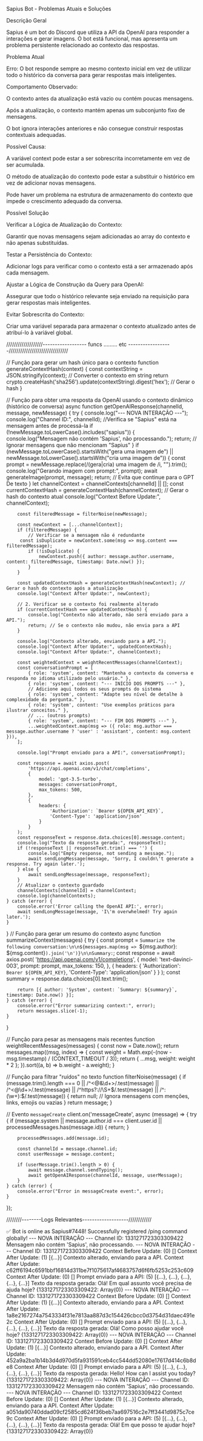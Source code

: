 Sapius Bot - Problemas Atuais e Soluções

Descrição Geral

Sapius é um bot do Discord que utiliza a API da OpenAI para responder a interações e gerar imagens. O bot está funcional, mas apresenta um problema persistente relacionado ao contexto das respostas.

Problema Atual

Erro: O bot responde sempre ao mesmo contexto inicial em vez de utilizar todo o histórico da conversa para gerar respostas mais inteligentes.

Comportamento Observado:

O contexto antes da atualização está vazio ou contém poucas mensagens.

Após a atualização, o contexto mantém apenas um subconjunto fixo de mensagens.

O bot ignora interações anteriores e não consegue construir respostas contextuais adequadas.

Possível Causa:

A variável context pode estar a ser sobrescrita incorretamente em vez de ser acumulada.

O método de atualização do contexto pode estar a substituir o histórico em vez de adicionar novas mensagens.

Pode haver um problema na estrutura de armazenamento do contexto que impede o crescimento adequado da conversa.

Possível Solução

Verificar a Lógica de Atualização do Contexto:

Garantir que novas mensagens sejam adicionadas ao array do contexto e não apenas substituídas.

Testar a Persistência do Contexto:

Adicionar logs para verificar como o contexto está a ser armazenado após cada mensagem.

Ajustar a Lógica de Construção da Query para OpenAI:

Assegurar que todo o histórico relevante seja enviado na requisição para gerar respostas mais inteligentes.

Evitar Sobrescrita do Contexto:

Criar uma variável separada para armazenar o contexto atualizado antes de atribuí-lo à variável global.

///////////////////------------------ funcs ......... etc ------------------///////////////////////////////


// Função para gerar um hash único para o contexto
function generateContextHash(context) {
    const contextString = JSON.stringify(context); // Converter o contexto em string
    return crypto.createHash('sha256').update(contextString).digest('hex'); // Gerar o hash
}

// Função para obter uma resposta da OpenAI usando o contexto dinâmico (histórico de conversa)
async function getOpenAIResponse(channelId, message, newMessage) {
    try {
        console.log("--- NOVA INTERAÇÃO ---");
        console.log("Channel ID:", channelId);
        //Verifica se "Sapius" está na mensagem antes de processá-la
        if (!newMessage.toLowerCase().includes("sapius")) {
            console.log("Mensagem não contém 'Sapius', não processando.");
            return; // Ignorar mensagens que não mencionam "Sapius"
        }
        if (newMessage.toLowerCase().startsWith("gera uma imagem de") || newMessage.toLowerCase().startsWith("cria uma imagem de")) {
            const prompt = newMessage.replace(/(gera|cria) uma imagem de /i, "").trim();
            console.log("Gerando imagem com prompt:", prompt);
            await generateImage(prompt, message);
            return; // Evita que continue para o GPT De texto
        }
        let channelContext = channelContexts[channelId] || [];
        const currentContextHash = generateContextHash(channelContext); // Gerar o hash do contexto atual
        console.log("Context Before Update:", channelContext);

        const filteredMessage = filterNoise(newMessage);

        const newContext = [...channelContext];
        if (filteredMessage) {
            // Verificar se a mensagem não é redundante   
         const isDuplicate = newContext.some(msg => msg.content === filteredMessage);
            if (!isDuplicate) {
                newContext.push({ author: message.author.username, content: filteredMessage, timestamp: Date.now() });
            }
        }

        const updatedContextHash = generateContextHash(newContext); // Gerar o hash do contexto após a atualização
        console.log("Context After Update:", newContext);

        // 2. Verificar se o contexto foi realmente alterado
        if (currentContextHash === updatedContextHash) {
            console.log("Contexto não alterado, não será enviado para a API.");
            return; // Se o contexto não mudou, não envia para a API
        }

        console.log("Contexto alterado, enviando para a API.");
        console.log("Context After Update:", updatedContextHash);
        console.log("Context After Update:", channelContext);

        const weightedContext = weightRecentMessages(channelContext);
        const conversationPrompt = [
            { role: 'system', content: "Mantenha o contexto da conversa e responda no idioma utilizado pelo usuário." },
            { role: 'system', content: "--- INÍCIO DOS PROMPTS ---" },
            // Adicione aqui todos os seus prompts do sistema
            { role: 'system', content: "Adapte seu nível de detalhe à complexidade da pergunta." },
            { role: 'system', content: "Use exemplos práticos para ilustrar conceitos." },
            // ... (outros prompts)
            { role: 'system', content: "--- FIM DOS PROMPTS ---" },
            ...weightedContext.map(msg => ({ role: msg.author === message.author.username ? 'user' : 'assistant', content: msg.content })),
        ];

        console.log("Prompt enviado para a API:", conversationPrompt);

        const response = await axios.post(
            'https://api.openai.com/v1/chat/completions',
            {
                model: 'gpt-3.5-turbo',
                messages: conversationPrompt,
                max_tokens: 500,
            },
            {
                headers: {
                    'Authorization': `Bearer ${OPEN_API_KEY}`,
                    'Content-Type': 'application/json'
                }
            }
        );
        const responseText = response.data.choices[0].message.content;
        console.log("Texto da resposta gerada:", responseText);
        if (!responseText || responseText.trim() === '') {
            console.log("Empty response, not sending a message.");
            await sendLongMessage(message, 'Sorry, I couldn\'t generate a response. Try again later.');
        } else {
            await sendLongMessage(message, responseText);
        }
        // Atualizar o contexto guardado
        channelContexts[channelId] = channelContext;
        console.log(channelContexts);
    } catch (error) {
        console.error('Error calling the OpenAI API:', error);
        await sendLongMessage(message, 'I\'m overwhelmed! Try again later.');
    }
}
// Função para gerar um resumo do contexto
async function summarizeContext(messages) {
    try {
        const prompt = `Summarize the following conversation:\n\n${messages.map(msg => `${msg.author}: ${msg.content}`).join('\n')}\n\nSummary:`;
        const response = await axios.post(
            'https://api.openai.com/v1/completions',
            {
                model: 'text-davinci-003',
                prompt: prompt,
                max_tokens: 150,
            },
            {
                headers: {
                    'Authorization': `Bearer ${OPEN_API_KEY}`,
                    'Content-Type': 'application/json'
                }
            }
        );
        const summary = response.data.choices[0].text.trim();

        return [{ author: 'System', content: `Summary: ${summary}`, timestamp: Date.now() }];
    } catch (error) {
        console.error("Error summarizing context:", error);
        return messages.slice(-1);
    }
}

// Função para pesar as mensagens mais recentes
function weightRecentMessages(messages) {
    const now = Date.now();
    return messages.map((msg, index) => {
        const weight = Math.exp(-(now - msg.timestamp) / (CONTEXT_TIMEOUT / 3));
        return { ...msg, weight: weight * 2 };
    }).sort((a, b) => b.weight - a.weight);
}

// Função para filtrar "ruídos" no texto
function filterNoise(message) {
    if (message.trim().length === 0 || /^<@&\d+>/.test(message) || /^<@\d+>/.test(message) || /^https?:\/\/\S+$/.test(message) || /^:(\w+):$/.test(message)) {
        return null; // Ignora mensagens com menções, links, emojis ou vazias
    }
    return message;
}




// Evento `messageCreate`
client.on('messageCreate', async (message) => {
    try {
        if (message.system || message.author.id === client.user.id || processedMessages.has(message.id)) {
            return;
        }

        processedMessages.add(message.id);

        const channelId = message.channel.id;
        const userMessage = message.content;

        if (userMessage.trim().length > 0) {
            await message.channel.sendTyping();
            await getOpenAIResponse(channelId, message, userMessage);
        }
    } catch (error) {
        console.error("Error in messageCreate event:", error);
    }
});










////////--------Logs Relevantes-------------------////////////



✅ Bot is online as Sapius#7448!
Successfully registered /ping command globally!
--- NOVA INTERAÇÃO ---
Channel ID: 1331271723303309422
Mensagem não contém 'Sapius', não processando.
--- NOVA INTERAÇÃO ---
Channel ID: 1331271723303309422
Context Before Update: (0) []
Context After Update: (1) [{…}]
Contexto alterado, enviando para a API.
Context After Update: c62ff6194c6591bbf16814d311be7f1075617af4683757d6f6fb5253c253c609
Context After Update: (0) []
Prompt enviado para a API: (5) [{…}, {…}, {…}, {…}, {…}]
Texto da resposta gerada: Olá! Em qual assunto você precisa de ajuda hoje?
{1331271723303309422: Array(0)}
--- NOVA INTERAÇÃO ---
Channel ID: 1331271723303309422
Context Before Update: (0) []
Context After Update: (1) [{…}]
Contexto alterado, enviando para a API.
Context After Update: 1a8e2167274a7543334f31e7813aa887d3c154426cbcc0d3754d31daec491e2c
Context After Update: (0) []
Prompt enviado para a API: (5) [{…}, {…}, {…}, {…}, {…}]
Texto da resposta gerada: Olá! Como posso ajudar você hoje?
{1331271723303309422: Array(0)}
--- NOVA INTERAÇÃO ---
Channel ID: 1331271723303309422
Context Before Update: (0) []
Context After Update: (1) [{…}]
Contexto alterado, enviando para a API.
Context After Update: 452a9a2ba1b14b3d4d970d5fa931591ceb4cc544dd52080e17617d414c6b8de8
Context After Update: (0) []
Prompt enviado para a API: (5) [{…}, {…}, {…}, {…}, {…}]
Texto da resposta gerada: Hello! How can I assist you today?
{1331271723303309422: Array(0)}
--- NOVA INTERAÇÃO ---
Channel ID: 1331271723303309422
Mensagem não contém 'Sapius', não processando.
--- NOVA INTERAÇÃO ---
Channel ID: 1331271723303309422
Context Before Update: (0) []
Context After Update: (1) [{…}]
Contexto alterado, enviando para a API.
Context After Update: a051da90740ddad09cf2585cd624f36beb7aa697516c2e7ff3441d9875c7ce9c
Context After Update: (0) []
Prompt enviado para a API: (5) [{…}, {…}, {…}, {…}, {…}]
Texto da resposta gerada: Olá! Em que posso te ajudar hoje?
{1331271723303309422: Array(0)}

